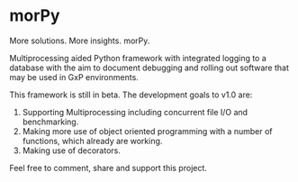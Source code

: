 # morPy
More solutions. More insights. morPy.

Multiprocessing aided Python framework with integrated logging to a database with the aim to document debugging and rolling out software that may be used in GxP environments.


This framework is still in beta. The development goals to v1.0 are:
1) Supporting Multiprocessing including concurrent file I/O and benchmarking.
2) Making more use of object oriented programming with a number of functions, which already are working.
3) Making use of decorators.

Feel free to comment, share and support this project.
